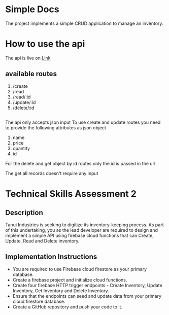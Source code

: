 # Simple Docs

The project implements a simple CRUD application to manage an inventory.

# How to use the api

The api is live on [Link](https://app-ch3c6jojfq-uc.a.run.app/api/)

## available routes

1. /create
2. /read
3. /read/:id
4. /update/:id
5. /delete/:id

##

The api only accepts json input
To use create and update routes you need to provide the following attributes as json object

1. name
2. price
3. quantity
4. id

For the delete and get object by id routes only the id is passed in the url

The get all records doesn't require any input

# Technical Skills Assessment 2

## Description

Tanui Industries is seeking to digitize its inventory-keeping process. As part of this
undertaking, you as the lead developer are required to design and implement a
simple API using firebase cloud functions that can Create, Update, Read and Delete
inventory.

## Implementation Instructions

- You are required to use Firebase cloud firestore as your primary database.
- Create a firebase project and initialize cloud functions.
- Create four firebase HTTP trigger endpoints - Create Inventory, Update
  Inventory, Get Inventory and Delete Inventory.
- Ensure that the endpoints can seed and update data from your primary cloud
  firestore database.
- Create a GitHub repository and push your code to it.

